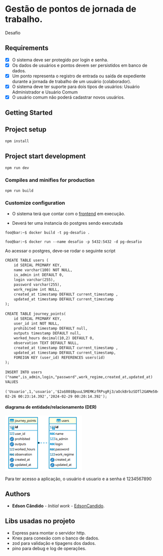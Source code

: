 #  Gestão de pontos de jornada de trabalho.

 Desafio

## Requirements

 - [x] O sistema deve ser protegido por login e senha.
 - [x] Os dados de usuários e pontos devem ser persistidos em banco de dados.
 - [x] Um ponto representa o registro de entrada ou saída de expediente durante a jornada de trabalho de um usuário (colaborador).
 - [x] O sistema deve ter suporte para dois tipos de usuários: Usuário Administrador e Usuário Comum
 - [x] O usuário comum não poderá cadastrar novos usuários.

## Getting Started

## Project setup
```
npm install         
```

## Project start development
```
npm run dev
```

### Compiles and minifies for production
```
npm run build
```

### Customize configuration
 * O sistema terá que contar com o [frontend](https://github.com/EdsonCandido/gestao-jornada-frontend) em execução.

* Deverá ter uma instancia do postgres sendo executada

```console
foo@bar:~$ docker build -t pg-desafio .
```
```console
foo@bar:~$ docker run --name desafio -p 5432:5432 -d pg-desafio
```

Ao acessar o postgres, deve-se rodar o seguinte script

```
CREATE TABLE users (
	id SERIAL PRIMARY KEY,
    name varchar(100) NOT NULL,
    is_admin int DEFAULT 0,
    login varchar(255),
    password varchar(255),
    work_regime int NULL,
    created_at timestamp DEFAULT current_timestamp ,
    updated_at timestamp DEFAULT current_timestamp 
);

CREATE TABLE journey_points(
	id SERIAL PRIMARY KEY,
	user_id int NOT NULL,
	prohibited timestamp DEFAULT null,
    outputs timestamp DEFAULT null,
    worked_hours decimal(10,2) DEFAULT 0,
    observation TEXT DEFAULT NULL,
    created_at timestamp DEFAULT current_timestamp ,
    updated_at timestamp DEFAULT current_timestamp,
    FOREIGN KEY (user_id) REFERENCES users(id) 
);

INSERT INTO users ("name",is_admin,login,"password",work_regime,created_at,updated_at) VALUES
	 ('Usuario',1,'usuario','$2a$08$BpuuL5MEMKzfRPsgRj3/aOckBrbzSDTl2GAMe584TRynbIxjAG8xa',8,'2024-02-26 00:23:14.392','2024-02-29 00:20:14.392');
```

####  diagrama de entidade/relacionamento (DER)
![DER](https://raw.githubusercontent.com/EdsonCandido/gestao-jornada-api/main/der/der.png)

Para ter acesso a aplicação, o usuário é  usuario e a senha é 1234567890

## Authors

* **Edson Cândido** - *Initial work* - [EdsonCandido](https://github.com/EdsonCandido).

## Libs usadas no projeto

* Express para montar o servidor http.
* Knex para conexão com o banco de dados.
* zod para validação e tipagens dos dados. 
* pino para debug e log de operações.
